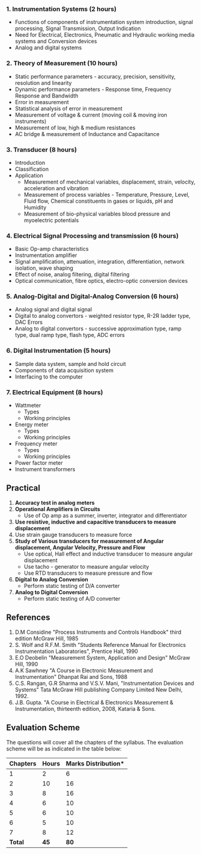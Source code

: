 ### 1. Instrumentation Systems (2 hours)

* Functions of components of instrumentation system introduction, signal processing, Signal Transmission, Output Indication
* Need for Electrical, Electronics, Pneumatic and Hydraulic working media systems and Conversion devices
* Analog and digital systems

### 2. Theory of Measurement (10 hours)

* Static performance parameters - accuracy, precision, sensitivity, resolution and linearity
* Dynamic performance parameters - Response time, Frequency Response and Bandwidth
* Error in measurement
* Statistical analysis of error in measurement
* Measurement of voltage & current (moving coil & moving iron instruments)
* Measurement of low, high & medium resistances
* AC bridge & measurement of Inductance and Capacitance

### 3. Transducer (8 hours)

* Introduction
* Classification
* Application
    * Measurement of mechanical variables, displacement, strain, velocity, acceleration and vibration
    * Measurement of process variables - Temperature, Pressure, Level, Fluid flow, Chemical constituents in gases or liquids, pH and Humidity
    * Measurement of bio-physical variables blood pressure and myoelectric potentials

### 4. Electrical Signal Processing and transmission (6 hours)

* Basic Op-amp characteristics
* Instrumentation amplifier
* Signal amplification, attenuation, integration, differentiation, network isolation, wave shaping
* Effect of noise, analog filtering, digital filtering
* Optical communication, fibre optics, electro-optic conversion devices

### 5. Analog-Digital and Digital-Analog Conversion (6 hours)

* Analog signal and digital signal
* Digital to analog convertors - weighted resistor type, R-2R ladder type, DAC Errors
* Analog to digital convertors - successive approximation type, ramp type, dual ramp type, flash type, ADC errors

### 6. Digital Instrumentation (5 hours)

* Sample data system, sample and hold circuit
* Components of data acquisition system
* Interfacing to the computer

### 7. Electrical Equipment (8 hours)

* Wattmeter
    * Types
    * Working principles
* Energy meter
    * Types
    * Working principles
* Frequency meter
    * Types
    * Working principles
* Power factor meter
* Instrument transformers

## Practical

1. **Accuracy test in analog meters**
2. **Operational Amplifiers in Circuits**
    * Use of Op amp as a summer, inverter, integrator and differentiator
3. **Use resistive, inductive and capacitive transducers to measure displacement**
4. Use strain gauge transducers to measure force
5. **Study of Various transducers for measurement of Angular displacement, Angular Velocity, Pressure and Flow**
    * Use optical, Hall effect and inductive transducer to measure angular displacement
    * Use tacho - generator to measure angular velocity
    * Use RTD transducers to measure pressure and flow
6. **Digital to Analog Conversion**
    * Perform static testing of D/A converter
7. **Analog to Digital Conversion**
    * Perform static testing of A/D converter

## References

1. D.M Considine "Process Instruments and Controls Handbook" third edition McGraw Hill, 1985
2. S. Wolf and R.F.M. Smith "Students Reference Manual for Electronics Instrumentation Laboratories", Prentice Hall, 1990
3. E.O Deobelin "Measurement System, Application and Design" McGraw Hill, 1990
4. A.K Sawhney "A Course in Electronic Measurement and Instrumentation" Dhanpat Rai and Sons, 1988
5. C.S. Rangan, G.R Sharma and V.S.V. Mani, "Instrumentation Devices and Systems" Tata McGraw Hill publishing Company Limited New Delhi, 1992.
6. J.B. Gupta. "A Course in Electrical & Electronics Measurement & Instrumentation, thirteenth edition, 2008, Kataria & Sons.

## Evaluation Scheme

The questions will cover all the chapters of the syllabus. The evaluation scheme will be as indicated in the table below:

| Chapters  | Hours  | Marks Distribution* |
| --------- | ------ | ------------------- |
| 1         | 2      | 6                   |
| 2         | 10     | 16                  |
| 3         | 8      | 16                  |
| 4         | 6      | 10                  |
| 5         | 6      | 10                  |
| 6         | 5      | 10                  |
| 7         | 8      | 12                  |
| **Total** | **45** | **80**              |


